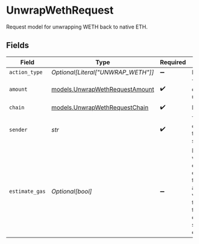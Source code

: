 # UnwrapWethRequest

Request model for unwrapping WETH back to native ETH.


## Fields

| Field                                                                                                                        | Type                                                                                                                         | Required                                                                                                                     | Description                                                                                                                  | Example                                                                                                                      |
| ---------------------------------------------------------------------------------------------------------------------------- | ---------------------------------------------------------------------------------------------------------------------------- | ---------------------------------------------------------------------------------------------------------------------------- | ---------------------------------------------------------------------------------------------------------------------------- | ---------------------------------------------------------------------------------------------------------------------------- |
| `action_type`                                                                                                                | *Optional[Literal["UNWRAP_WETH"]]*                                                                                           | :heavy_minus_sign:                                                                                                           | N/A                                                                                                                          |                                                                                                                              |
| `amount`                                                                                                                     | [models.UnwrapWethRequestAmount](../models/unwrapwethrequestamount.md)                                                       | :heavy_check_mark:                                                                                                           | The amount of WETH to unwrap.                                                                                                | 1.5                                                                                                                          |
| `chain`                                                                                                                      | [models.UnwrapWethRequestChain](../models/unwrapwethrequestchain.md)                                                         | :heavy_check_mark:                                                                                                           | N/A                                                                                                                          |                                                                                                                              |
| `sender`                                                                                                                     | *str*                                                                                                                        | :heavy_check_mark:                                                                                                           | The address of the transaction sender.                                                                                       | 0x29F20a192328eF1aD35e1564aBFf4Be9C5ce5f7B                                                                                   |
| `estimate_gas`                                                                                                               | *Optional[bool]*                                                                                                             | :heavy_minus_sign:                                                                                                           | Determines whether to estimate gas costs for transactions, also verifying that the transaction can be successfully executed. |                                                                                                                              |